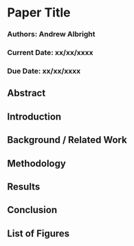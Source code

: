 # Paper Title
### Authors: Andrew Albright
### Current Date: xx/xx/xxxx
### Due Date: xx/xx/xxxx

## Abstract

## Introduction

## Background / Related Work

## Methodology

## Results

## Conclusion

## List of Figures